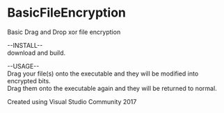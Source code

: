# BasicFileEncryption
Basic Drag and Drop xor file encryption

--INSTALL--     
download and build.

--USAGE--     
Drag your file(s) onto the executable and they will be modified into encrypted bits.    
Drag them onto the executable again and they will be returned to normal.


Created using Visual Studio Community 2017
